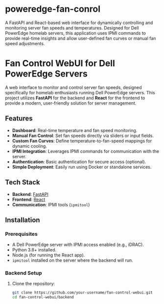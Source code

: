 # poweredge-fan-conrol
A FastAPI and React-based web interface for dynamically controlling and monitoring server fan speeds and temperatures. Designed for Dell PowerEdge homelab servers, this application uses IPMI commands to provide real-time insights and allow user-defined fan curves or manual fan speed adjustments.

# Fan Control WebUI for Dell PowerEdge Servers

A web interface to monitor and control server fan speeds, designed specifically for homelab enthusiasts running Dell PowerEdge servers. This project utilizes **FastAPI** for the backend and **React** for the frontend to provide a modern, user-friendly solution for server management.

## Features
- **Dashboard**: Real-time temperature and fan speed monitoring.
- **Manual Fan Control**: Set fan speeds directly via sliders or input fields.
- **Custom Fan Curves**: Define temperature-to-fan-speed mappings for dynamic cooling.
- **IPMI Integration**: Leverages IPMI commands for communication with the server.
- **Authentication**: Basic authentication for secure access (optional).
- **Simple Deployment**: Easily run using Docker or standalone services.

## Tech Stack
- **Backend**: [FastAPI](https://fastapi.tiangolo.com/)
- **Frontend**: [React](https://reactjs.org/)
- **Communication**: IPMI tools (`ipmitool`)

## Installation

### Prerequisites
- A Dell PowerEdge server with IPMI access enabled (e.g., iDRAC).
- Python 3.8+ installed.
- Node.js (for running the React app).
- `ipmitool` installed on the server where the backend will run.

### Backend Setup
1. Clone the repository:
   ```bash
   git clone https://github.com/your-username/fan-control-webui.git
   cd fan-control-webui/backend
